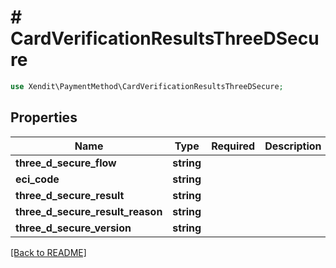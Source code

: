# # CardVerificationResultsThreeDSecure


```php
use Xendit\PaymentMethod\CardVerificationResultsThreeDSecure;
```

## Properties

| Name | Type | Required | Description | Examples |
|------------|:-------------:|:-------------:|-------------|:-------------:|
| **three_d_secure_flow** | **string** |  |  | null |
| **eci_code** | **string** |  |  | null |
| **three_d_secure_result** | **string** |  |  | null |
| **three_d_secure_result_reason** | **string** |  |  | null |
| **three_d_secure_version** | **string** |  |  | null |


[[Back to README]](../../README.md)
